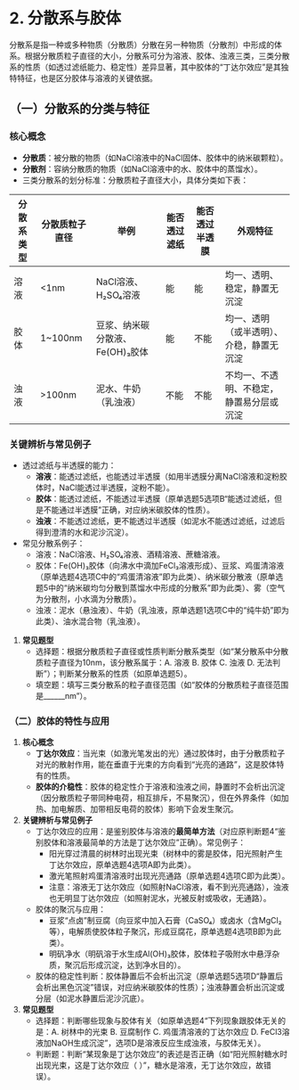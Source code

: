 # 2. 分散系与胶体

分散系是指一种或多种物质（分散质）分散在另一种物质（分散剂）中形成的体系。根据分散质粒子直径的大小，分散系可分为溶液、胶体、浊液三类，三类分散系的性质（如透过滤纸能力、稳定性）差异显著，其中胶体的“丁达尔效应”是其独特特征，也是区分胶体与溶液的关键依据。

## （一）分散系的分类与特征

### 核心概念

- **分散质**：被分散的物质（如NaCl溶液中的NaCl固体、胶体中的纳米碳颗粒）。
- **分散剂**：容纳分散质的物质（如NaCl溶液中的水、胶体中的蒸馏水）。
- 三类分散系的划分标准：分散质粒子直径大小，具体分类如下表：

| 分散系类型 | 分散质粒子直径 | 举例                            | 能否透过滤纸 | 能否透过半透膜     | 外观特征                                 |
| ---------- | -------------- | ------------------------------- | ------------ | ---------------- | ---------------------------------------- |
| 溶液       | <1nm           | NaCl溶液、H₂SO₄溶液             | 能           | 能               | 均一、透明、稳定，静置无沉淀             |
| 胶体       | 1~100nm        | 豆浆、纳米碳分散液、Fe(OH)₃胶体 | 能           | 不能             | 均一、透明（或半透明）、介稳，静置无沉淀 |
| 浊液       | >100nm         | 泥水、牛奶（乳浊液）            | 不能         | 不能             | 不均一、不透明、不稳定，静置易分层或沉淀 |


### 关键辨析与常见例子

- 透过滤纸与半透膜的能力：
  - **溶液**：能透过滤纸，也能透过半透膜（如用半透膜分离NaCl溶液和淀粉胶体时，NaCl能透过半透膜，淀粉不能）。
  - **胶体**：能透过滤纸，不能透过半透膜（原单选题5选项B“能透过滤纸，但是不能通过半透膜”正确，对应纳米碳胶体的性质）。
  - **浊液**：不能透过滤纸，更不能透过半透膜（如泥水不能透过滤纸，过滤后得到澄清的水和泥沙沉淀）。
- 常见分散系例子：
    - 溶液：NaCl溶液、H₂SO₄溶液、酒精溶液、蔗糖溶液。
    - 胶体：Fe(OH)₃胶体（向沸水中滴加FeCl₃溶液形成）、豆浆、鸡蛋清溶液（原单选题4选项C中的“鸡蛋清溶液”即为此类）、纳米碳分散液（原单选题5中的“纳米碳均匀分散到蒸馏水中形成的分散系”即为此类）、雾（空气为分散剂，小水滴为分散质）。
    - 浊液：泥水（悬浊液）、牛奶（乳浊液，原单选题1选项C中的“纯牛奶”即为此类）、油水混合物（乳浊液）。
1. **常见题型**
    - 选择题：根据分散质粒子直径或性质判断分散系类型（如“某分散系中分散质粒子直径为10nm，该分散系属于：A. 溶液 B. 胶体 C. 浊液 D. 无法判断”）；判断某分散系的性质（如原单选题5）。
    - 填空题：填写三类分散系的粒子直径范围（如“胶体的分散质粒子直径范围是______nm”）。

### （二）胶体的特性与应用
1. **核心概念**
    - **丁达尔效应**：当光束（如激光笔发出的光）通过胶体时，由于分散质粒子对光的散射作用，能在垂直于光束的方向看到“光亮的通路”，这是胶体特有的性质。
    - **胶体的介稳性**：胶体的稳定性介于溶液和浊液之间，静置时不会析出沉淀（因分散质粒子带同种电荷，相互排斥，不易聚沉），但在外界条件（如加热、加电解质、加带相反电荷的胶体）影响下会发生聚沉。
2. **关键辨析与常见例子**
    - 丁达尔效应的应用：是鉴别胶体与溶液的**最简单方法**（对应原判断题4“鉴别胶体和溶液最简单的方法是丁达尔效应”正确）。常见例子：
        - 阳光穿过清晨的树林时出现光束（树林中的雾是胶体，阳光照射产生丁达尔效应，原单选题4选项A即为此类）。
        - 激光笔照射鸡蛋清溶液时出现光亮通路（原单选题4选项C即为此类）。
        - 注意：溶液无丁达尔效应（如照射NaCl溶液，看不到光亮通路），浊液也无明显丁达尔效应（如照射泥水，光被反射或吸收，无通路）。
    - 胶体的聚沉与应用：
        - 豆浆“点卤”制豆腐（向豆浆中加入石膏（CaSO₄）或卤水（含MgCl₂等），电解质使胶体粒子聚沉，形成豆腐花，原单选题4选项B即为此类）。
        - 明矾净水（明矾溶于水生成Al(OH)₃胶体，胶体粒子吸附水中悬浮杂质，聚沉后形成沉淀，达到净水目的）。
    - 胶体的稳定性判断：胶体静置后不会析出沉淀（原单选题5选项D“静置后会析出黑色沉淀”错误，对应纳米碳胶体的性质）；浊液静置会析出沉淀或分层（如泥水静置后泥沙沉底）。
3. **常见题型**
    - 选择题：判断哪些现象与胶体有关（如原单选题4“下列现象跟胶体无关的是：A. 树林中的光束 B. 豆腐制作 C. 鸡蛋清溶液的丁达尔效应 D. FeCl3溶液加NaOH生成沉淀”，选项D是溶液反应生成浊液，与胶体无关）。
    - 判断题：判断“某现象是丁达尔效应”的表述是否正确（如“阳光照射糖水时出现光束，这是丁达尔效应（  ）”，糖水是溶液，无丁达尔效应，故错误）。


